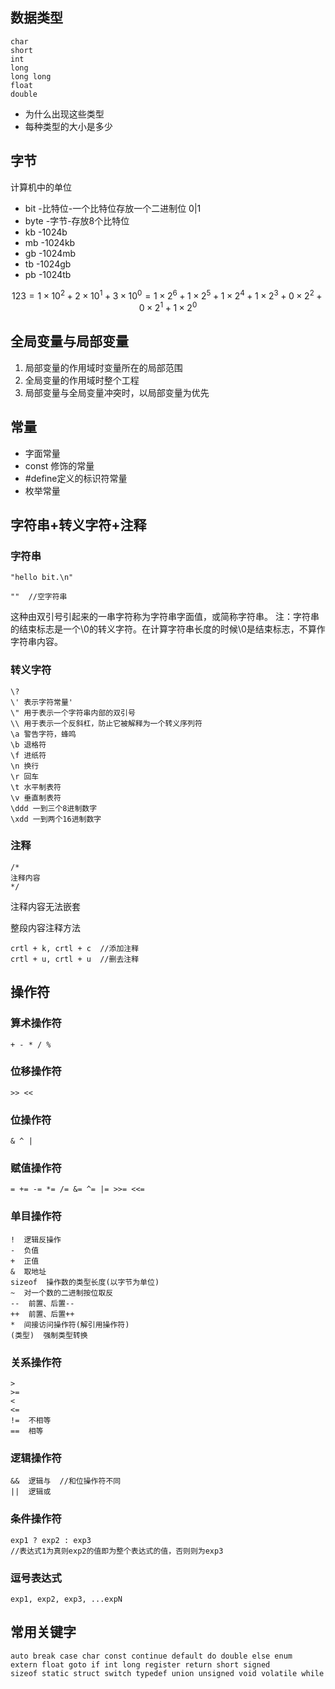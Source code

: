 ## 数据类型
```
char
short
int
long
long long
float
double
```
- 为什么出现这些类型
- 每种类型的大小是多少

## 字节
计算机中的单位
- bit -比特位-一个比特位存放一个二进制位 0|1
- byte -字节-存放8个比特位
- kb -1024b
- mb -1024kb
- gb -1024mb
- tb -1024gb
- pb -1024tb

$$
123 = 1\times10^2+2\times10^1+3\times10^0=1\times2^6+1\times2^5+1\times2^4+1\times2^3+0\times2^2+0\times2^1+1\times2^0
$$

## 全局变量与局部变量
1. 局部变量的作用域时变量所在的局部范围
2. 全局变量的作用域时整个工程
3. 局部变量与全局变量冲突时，以局部变量为优先

## 常量
- 字面常量
- const 修饰的常量
- #define定义的标识符常量
- 枚举常量

## 字符串+转义字符+注释
### 字符串

```
"hello bit.\n"
```
```
""  //空字符串
```
这种由双引号引起来的一串字符称为字符串字面值，或简称字符串。
注：字符串的结束标志是一个\0的转义字符。在计算字符串长度的时候\0是结束标志，不算作字符串内容。

### 转义字符
```
\? 
\' 表示字符常量'
\" 用于表示一个字符串内部的双引号
\\ 用于表示一个反斜杠，防止它被解释为一个转义序列符
\a 警告字符，蜂鸣
\b 退格符
\f 进纸符
\n 换行
\r 回车
\t 水平制表符
\v 垂直制表符
\ddd 一到三个8进制数字
\xdd 一到两个16进制数字
```
### 注释
```
/*
注释内容
*/
```
注释内容无法嵌套

整段内容注释方法
```
crtl + k, crtl + c  //添加注释
crtl + u, crtl + u  //删去注释
```

## 操作符

### 算术操作符
```
+ - * / %
```

### 位移操作符
```
>> <<
```

### 位操作符
```
& ^ |
```

### 赋值操作符
```
= += -= *= /= &= ^= |= >>= <<=
```

### 单目操作符
```
!  逻辑反操作
-  负值
+  正值
&  取地址
sizeof  操作数的类型长度(以字节为单位)
~  对一个数的二进制按位取反
--  前置、后置--
++  前置、后置++
*  间接访问操作符(解引用操作符)
(类型)  强制类型转换
```

### 关系操作符
```
>
>=
<
<=
!=  不相等
==  相等
```

### 逻辑操作符
```
&&  逻辑与  //和位操作符不同
||  逻辑或
```

### 条件操作符
```
exp1 ? exp2 : exp3
//表达式1为真则exp2的值即为整个表达式的值，否则则为exp3
```

### 逗号表达式
```
exp1, exp2, exp3, ...expN
```

## 常用关键字
```
auto break case char const continue default do double else enum 
extern float goto if int long register return short signed
sizeof static struct switch typedef union unsigned void volatile while
```
